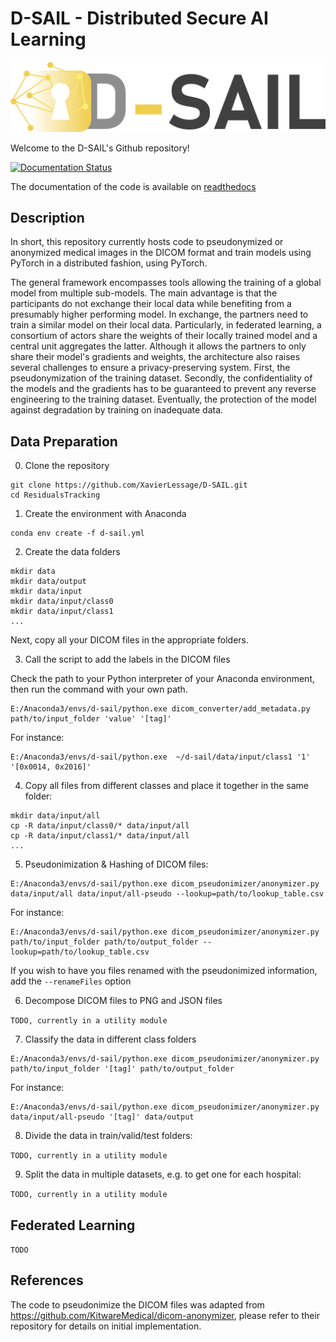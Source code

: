 # D-SAIL - Distributed Secure AI Learning

![D-SAIL](docs\img\d-sail_line.png)

Welcome to the D-SAIL's Github repository!

[![Documentation Status](https://readthedocs.org/projects/d-sail/badge/?version=latest)](https://d-sail.readthedocs.io/en/latest/?badge=latest)

The documentation of the code is available on [readthedocs](https://d-sail.readthedocs.io/en/latest/)

## Description

In short, this repository currently hosts code to pseudonymized or anonymized medical images in the DICOM format and train models using PyTorch in a distributed fashion, using PyTorch. 

The general framework encompasses tools allowing the training of a global model from multiple sub-models. The main advantage is that the participants do not exchange their local data while benefiting from a presumably higher performing model. In exchange, the partners need to train a similar model on their local data. Particularly, in federated learning, a consortium of actors share the weights of their locally trained model and a central unit aggregates the latter. Although it allows the partners to only share their model's gradients and weights, the architecture also raises several challenges to ensure a privacy-preserving system.  First, the pseudonymization of the training dataset. Secondly, the confidentiality of the models and the gradients has to be guaranteed to prevent any reverse engineering to the training dataset. Eventually, the protection of the model against degradation by training on inadequate data.  

## Data Preparation

0. Clone the repository

```
git clone https://github.com/XavierLessage/D-SAIL.git
cd ResidualsTracking
```

1. Create the environment with Anaconda

```
conda env create -f d-sail.yml
```

2. Create the data folders

```
mkdir data
mkdir data/output
mkdir data/input
mkdir data/input/class0
mkdir data/input/class1
...
```

Next, copy all your DICOM files in the appropriate folders.

3. Call the script to add the labels in the DICOM files

Check the path to your Python interpreter of your Anaconda environment, then run the command with your own path.

```
E:/Anaconda3/envs/d-sail/python.exe dicom_converter/add_metadata.py path/to/input_folder 'value' '[tag]'
```

For instance:
```
E:/Anaconda3/envs/d-sail/python.exe  ~/d-sail/data/input/class1 '1' '[0x0014, 0x2016]'
```

4. Copy all files from different classes and place it together in the same folder:

```
mkdir data/input/all
cp -R data/input/class0/* data/input/all
cp -R data/input/class1/* data/input/all
...
```

5. Pseudonimization & Hashing of DICOM files:

```
E:/Anaconda3/envs/d-sail/python.exe dicom_pseudonimizer/anonymizer.py data/input/all data/input/all-pseudo --lookup=path/to/lookup_table.csv
```

For instance:

```
E:/Anaconda3/envs/d-sail/python.exe dicom_pseudonimizer/anonymizer.py path/to/input_folder path/to/output_folder --lookup=path/to/lookup_table.csv
```

If you wish to have you files renamed with the pseudonimized information, add the `--renameFiles` option

6. Decompose DICOM files to PNG and JSON files

`TODO, currently in a utility module`

7. Classify the data in different class folders 

```
E:/Anaconda3/envs/d-sail/python.exe dicom_pseudonimizer/anonymizer.py path/to/input_folder '[tag]' path/to/output_folder
```

For instance:
```
E:/Anaconda3/envs/d-sail/python.exe dicom_pseudonimizer/anonymizer.py data/input/all-pseudo '[tag]' data/output
```

8. Divide the data in train/valid/test folders:

`TODO, currently in a utility module`

9. Split the data in multiple datasets, e.g. to get one for each hospital:

`TODO, currently in a utility module`

## Federated Learning

`TODO`

## References

The code to pseudonimize the DICOM files was adapted from https://github.com/KitwareMedical/dicom-anonymizer, please refer to their repository for details on initial implementation.
